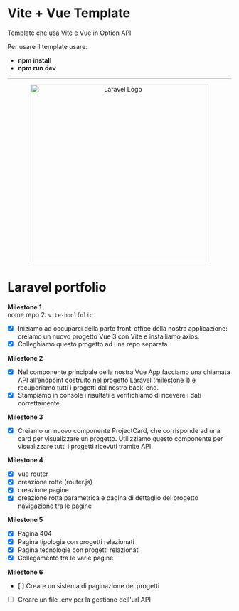 # Vite + Vue Template 

Template che usa Vite e Vue in Option API

Per usare il template usare:

- **npm install**
- **npm run dev**

---

<p align="center"><a href="https://laravel.com" target="_blank"><img src="https://raw.githubusercontent.com/laravel/art/master/logo-lockup/5%20SVG/2%20CMYK/1%20Full%20Color/laravel-logolockup-cmyk-red.svg" width="400" alt="Laravel Logo"></a></p>

# Laravel portfolio

**Milestone 1**  
nome repo 2: `vite-boolfolio`  
- [x] Iniziamo ad occuparci della parte front-office della nostra applicazione: creiamo un nuovo progetto Vue 3 con Vite e installiamo axios.  
- [x] Colleghiamo questo progetto ad una repo separata.

**Milestone 2**  
- [x] Nel componente principale della nostra Vue App facciamo una chiamata API all’endpoint costruito nel progetto Laravel (milestone 1) e recuperiamo tutti i progetti dal nostro back-end.  
- [x] Stampiamo in console i risultati e verifichiamo di ricevere i dati correttamente.

**Milestone 3**  
- [x] Creiamo un nuovo componente ProjectCard, che corrisponde ad una card per visualizzare un progetto. Utilizziamo questo componente per visualizzare tutti i progetti ricevuti tramite API.

**Milestone 4**
- [x] vue router  
- [x] creazione rotte (router.js)  
- [x] creazione pagine  
- [x] creazione rotta parametrica e pagina di dettaglio del progetto navigazione tra le pagine  

**Milestone 5**
- [x] Pagina 404
- [x] Pagina tipologia con progetti relazionati
- [x] Pagina tecnologie con progetti relazionati
- [x] Collegamento tra le varie pagine

**Milestone 6**
- [ ] Creare un sistema di paginazione dei progetti
- [ ] Creare un file .env per la gestione dell'url API